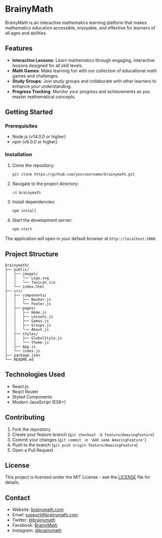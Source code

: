 # BrainyMath

BrainyMath is an interactive mathematics learning platform that makes mathematics education accessible, enjoyable, and effective for learners of all ages and abilities.

## Features

- **Interactive Lessons**: Learn mathematics through engaging, interactive lessons designed for all skill levels.
- **Math Games**: Make learning fun with our collection of educational math games and challenges.
- **Study Groups**: Join study groups and collaborate with other learners to enhance your understanding.
- **Progress Tracking**: Monitor your progress and achievements as you master mathematical concepts.

## Getting Started

### Prerequisites

- Node.js (v14.0.0 or higher)
- npm (v6.0.0 or higher)

### Installation

1. Clone the repository:

   ```bash
   git clone https://github.com/yourusername/brainymath.git
   ```

2. Navigate to the project directory:

   ```bash
   cd brainymath
   ```

3. Install dependencies:

   ```bash
   npm install
   ```

4. Start the development server:
   ```bash
   npm start
   ```

The application will open in your default browser at `http://localhost:3000`.

## Project Structure

```
brainymath/
├── public/
│   ├── images/
│   │   └── Logo.svg
│   │   └── favicon.ico
│   └── index.html
├── src/
│   ├── components/
│   │   ├── Navbar.js
│   │   └── Footer.js
│   ├── pages/
│   │   ├── Home.js
│   │   ├── Lessons.js
│   │   ├── Games.js
│   │   ├── Groups.js
│   │   └── About.js
│   ├── styles/
│   │   ├── GlobalStyle.js
│   │   └── theme.js
│   ├── App.js
│   └── index.js
├── package.json
└── README.md
```

## Technologies Used

- React.js
- React Router
- Styled Components
- Modern JavaScript (ES6+)

## Contributing

1. Fork the repository
2. Create your feature branch (`git checkout -b feature/AmazingFeature`)
3. Commit your changes (`git commit -m 'Add some AmazingFeature'`)
4. Push to the branch (`git push origin feature/AmazingFeature`)
5. Open a Pull Request

## License

This project is licensed under the MIT License - see the [LICENSE](LICENSE) file for details.

## Contact

- Website: [brainymath.com](https://brainymath.com)
- Email: support@brainymath.com
- Twitter: [@brainymath](https://twitter.com/brainymath)
- Facebook: [BrainyMath](https://facebook.com/brainymath)
- Instagram: [@brainymath](https://instagram.com/brainymath)
